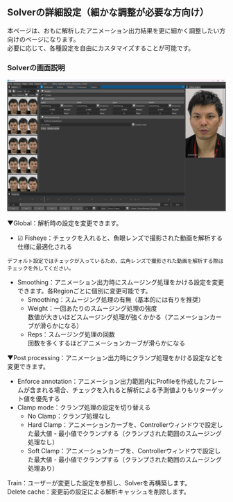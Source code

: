 ## Solverの詳細設定（細かな調整が必要な方向け）
本ページは、おもに解析したアニメーション出力結果を更に細かく調整したい方向けのページになります。  
必要に応じて、各種設定を自由にカスタマイズすることが可能です。  

### Solverの画面説明
![](images/Sol001.png)

▼Global：解析時の設定を変更できます。
- ☑ Fisheye：チェックを入れると、魚眼レンズで撮影された動画を解析する仕様に最適化される

```{note}
デフォルト設定ではチェックが入っているため、広角レンズで撮影された動画を解析する際はチェックを外してください。
```

- Smoothing：アニメーション出力時にスムージング処理をかける設定を変更できます。各Regionごとに個別に変更可能です。  
  - Smoothing：スムージング処理の有無（基本的には有りを推奨）
  - Weight：一回あたりのスムージング処理の強度  
    数値が大きいほどスムージング処理が強くかかる（アニメーションカーブが滑らかになる）
  - Reps：スムージング処理の回数  
    回数を多くするほどアニメーションカーブが滑らかになる

▼Post processing：アニメーション出力時にクランプ処理をかける設定などを変更できます。
- Enforce annotation：アニメーション出力範囲内にProfileを作成したフレームが含まれる場合、チェックを入れると解析による予測値よりもリターゲット値を優先する
- Clamp mode：クランプ処理の設定を切り替える
  - No Clamp：クランプ処理なし
  - Hard Clamp：アニメーションカーブを、Controllerウィンドウで設定した最大値 - 最小値でクランプする（クランプされた範囲のスムージング処理なし）
  - Soft Clamp：アニメーションカーブを、Controllerウィンドウで設定した最大値 - 最小値でクランプする（クランプされた範囲のスムージング処理あり）

Train：ユーザーが変更した設定を参照し、Solverを再構築します。  
Delete cache：変更前の設定による解析キャッシュを削除します。  
